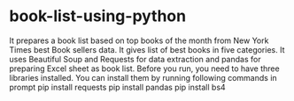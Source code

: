 # book-list-using-python
It prepares a book list based on top books of the month from New York Times best Book sellers data. It gives list of best books in five categories.
It uses Beautiful Soup and Requests for data extraction and pandas for preparing Excel sheet as book list.
Before you run, you need to have three libraries installed. You can install them by running following commands in prompt
pip install requests
pip install pandas
pip install bs4
